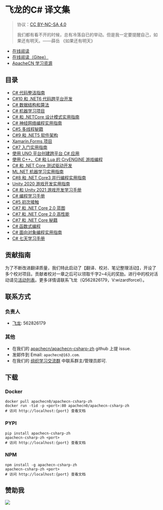 # 飞龙的C# 译文集

> 协议：[CC BY-NC-SA 4.0](http://creativecommons.org/licenses/by-nc-sa/4.0/)
> 
> 我们都有看不开的时候，总有冷落自已的举动。但是我一定要提醒自己，如果还有明天。——薛岳
《如果还有明天》

* [在线阅读](https://csharp.apachecn.org)
* [在线阅读（Gitee）](https://apachecn.gitee.io/doc-template/)
* [ApacheCN 学习资源](http://docs.apachecn.org/)

## 目录

+   [C# 代码整洁指南](docs/clean-code-cs/SUMMARY.md)
+   [C#10 和 .NET6 代码跨平台开发](docs/cs10-dnet6-modern-cross-plat-dev/SUMMARY.md)
+   [C# 数据结构和算法](docs/cs-dsal/SUMMARY.md)
+   [C# 机器学习项目](docs/cs-ml-proj/SUMMARY.md)
+   [C# 和 .NETCore 设计模式实用指南](docs/handson-design-ptn-cs-dnet/SUMMARY.md)
+   [C# 神经网络编程实用指南](docs/handson-nn-prog-cs/SUMMARY.md)
+   [C#5 多线程秘籍](docs/multi-thrd-cs5-cb/SUMMARY.md)
+   [C#9 和 .NET5 软件架构](docs/soft-arch-cs9-dnet5/SUMMARY.md)
+   [Xamarin.Forms 项目](docs/xmrn-form-proj/SUMMARY.md)
+   [C#7 入门实用指南](docs/begin-cs7-handson/SUMMARY.md)
+   [使用 UNO 平台创建跨平台 C# 应用](docs/create-cross-plat-cs-app-uno-plat/SUMMARY.md)
+   [使用 C++、C# 和 Lua 的 CryENGINE 游戏编程](docs/cryeng-game-prog-cpp-cs-lua/SUMMARY.md)
+   [C# 和 .NET Core 测试驱动开发](docs/cs-dnet-core-tdd/SUMMARY.md)
+   [ML.NET 机器学习实用指南](docs/handson-ml-mldn/SUMMARY.md)
+   [C#8 和 .NET Core3 并行编程实用指南](docs/handson-paral-prog-cs8-dnet-core3/SUMMARY.md)
+   [Unity 2020 游戏开发实用指南](docs/handson-unity-2020-game-dev/SUMMARY.md)
+   [C# 和 Unity 2021 游戏开发学习手册](docs/learn-cs-dev-game-unity-2021/SUMMARY.md)
+   [C# 编程学习手册](docs/learn-cs-prog/SUMMARY.md)
+   [C#5 初次接触](docs/cs5-first-look/SUMMARY.md)
+   [C#7 和 .NET Core 2.0 蓝图](docs/cs7-dnet-core2-bp/SUMMARY.md)
+   [C#7 和 .NET Core 2.0 高性能](docs/cs7-dnet-core2-hiperf/SUMMARY.md)
+   [C#7 和 .NET Core 秘籍](docs/cs7-dnet-core-cb/SUMMARY.md)
+   [C# 函数式编程](docs/func-cs/SUMMARY.md)
+   [C# 面向对象编程实用指南](docs/handson-oop-cs/SUMMARY.md)
+   [C# 七天学习手册](docs/learn-cs-7d/SUMMARY.md)

## 贡献指南

为了不断改进翻译质量，我们特此启动了【翻译、校对、笔记整理活动】，开设了多个校对项目。贡献者校对一章之后可以领取千字2\~4元的奖励。进行中的校对活动请见[活动列表](https://home.apachecn.org/#/docs/activity/docs-activity)。更多详情请联系飞龙（Q562826179，V:wizardforcel）。

## 联系方式

### 负责人

* [飞龙](https://github.com/wizardforcel): 562826179

### 其他

*   在我们的 [apachecn/apachecn-csharp-zh](https://github.com/apachecn/apachecn-csharp-zh) github 上提 issue.
*   发邮件到 Email: `apachecn@163.com`.
*   在我们的 [组织学习交流群](http://www.apachecn.org/organization/348.html) 中联系群主/管理员即可.

## 下载

### Docker

```
docker pull apachecn0/apachecn-csharp-zh
docker run -tid -p <port>:80 apachecn0/apachecn-csharp-zh
# 访问 http://localhost:{port} 查看文档
```

### PYPI

```
pip install apachecn-csharp-zh
apachecn-csharp-zh <port>
# 访问 http://localhost:{port} 查看文档
```

### NPM

```
npm install -g apachecn-csharp-zh
apachecn-csharp-zh <port>
# 访问 http://localhost:{port} 查看文档
```

## 赞助我

![](https://img-blog.csdnimg.cn/20200112005920729.png)
